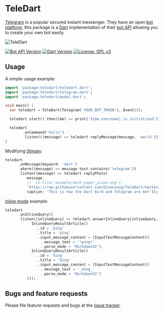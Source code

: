 # TeleDart

[Telegram](https://telegram.org/) is a popular secured instant messenger. 
They have an open [bot platform](https://telegram.org/blog/bot-revolution),
this package is a [Dart](https://dart.dev) 
implementation of their [bot API](https://core.telegram.org/bots/api)
allowing you to create your own bot easily.

![TeleDart](https://raw.githubusercontent.com/DinoLeung/TeleDart/master/example/dash_paper_plane.svg?sanitize=true)

[![Bot API Version](https://img.shields.io/badge/Bot%20API-4.5-blue.svg?style=flat-square)](https://core.telegram.org/bots/api)
[![Dart Version](https://img.shields.io/badge/Dart-2.7-blue.svg?style=flat-square)](https://dart.dev)
[![License: GPL v3](https://img.shields.io/badge/License-GPL%20v3-blue.svg?style=flat-square)](https://www.gnu.org/licenses/gpl-3.0)

## Usage

A simple usage example:

```dart
import 'package:teledart/teledart.dart';
import 'package:teledart/telegram.dart';
import 'package:teledart/model.dart';

void main() {
  var teledart = TeleDart(Telegram('YOUR_BOT_TOKEN'), Event());

  teledart.start().then((me) => print('${me.username} is initialised'));

  teledart
        .onCommand('hello')
        .listen(((message) => teledart.replyMessage(message, 'world')));
}
```

Modifying [Stream](https://www.dartlang.org/tutorials/language/streams#methods-that-modify-a-stream): 

```dart
teledart
      .onMessage(keyword: 'dart')
      .where((message) => message.text.contains('telegram'))
      .listen((message) => teledart.replyPhoto(
          message,
          //  io.File('example/dash_paper_plane.png'),
          'https://raw.githubusercontent.com/DinoLeung/TeleDart/master/example/dash_paper_plane.png',
          caption: 'This is how the Dart Bird and Telegram are met'));
```

[Inline mode](https://core.telegram.org/bots/api#inline-mode) example:

```dart
teledart
      .onInlineQuery()
      .listen((inlineQuery) => teledart.answerInlineQuery(inlineQuery, [
            InlineQueryResultArticle()
              ..id = 'ping'
              ..title = 'ping'
              ..input_message_content = (InputTextMessageContent()
                ..message_text = '*pong*'
                ..parse_mode = 'MarkdownV2'),
            InlineQueryResultArticle()
              ..id = 'ding'
              ..title = 'ding'
              ..input_message_content = (InputTextMessageContent()
                ..message_text = '_dong_'
                ..parse_mode = 'MarkdownV2')
          ]));
```

## Bugs and feature requests

Please file feature requests and bugs at the [issue tracker][tracker].

[tracker]: https://github.com/DinoLeung/TeleDart/issues
